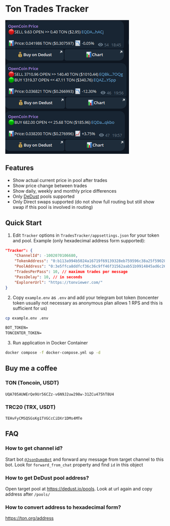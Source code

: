 # Ton Trades Tracker
![Preview](https://github.com/Ludwintor/TonTradesTracker/raw/main/preview.png)

## Features
* Show actual current price in pool after trades
* Show price change between trades
* Show daily, weekly and monthly price differences
* Only [DeDust](https://dedust.io) pools supported
* Only Direct swaps supported (do not show full routing but still show swap if this pool is involved in routing)

## Quick Start
1. Edit `Tracker` options in `TradesTracker/appsettings.json` for your token and pool.
Example (only hexadecimal address form supported):
```json
"Tracker": {
    "ChannelId": -1002070106680,
    "TokenAddress": "0:b113a994b5024a16719f69139328eb759596c38a25f59028b146fecdc3621dfe",
    "PoolAddress": "0:3e5ffca8ddfcf36c36c9ff46f31562aab51b9914845ad6c26cbde649d58a5588",
    "TradesPerPass": 10, // maximum trades per message
    "PassDelay": 10, // in seconds
    "ExplorerUrl": "https://tonviewer.com/"
}
```
2. Copy `example.env` as `.env` and add your telegram bot token (toncenter token usually not necessary as anonymous plan allows 1 RPS and this is sufficient for us)
```bash
cp example.env .env
```
```txt
BOT_TOKEN=
TONCENTER_TOKEN=
```
3. Run application in Docker Container
```bash
docker compose -f docker-compose.yml up -d
```

## Buy me a coffee

### TON (Toncoin, USDT)
`UQA705AUWErQe9Ur56CZz-v6N9J2uw298w-31ZCu475hT8U4`

### TRC20 (TRX, USDT)
`TEHvFyCMSQSGsKg1TVGCcCiDXr1DMs4MTe`

## FAQ

### How to get channel id?
Start bot [`@JsonDumpBot`](https://t.me/JsonDumpBot) and forward any message from target channel to this bot. Look for `forward_from_chat` property and find `id` in this object

### How to get DeDust pool address?
Open target pool at https://dedust.io/pools. Look at url again and copy address after `/pools/`

### How to convert address to hexadecimal form?
https://ton.org/address
